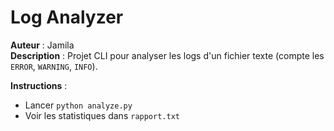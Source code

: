 # Log Analyzer

**Auteur** : Jamila  
**Description** : Projet CLI pour analyser les logs d'un fichier texte (compte les `ERROR`, `WARNING`, `INFO`).  

**Instructions** :  
- Lancer `python analyze.py`  
- Voir les statistiques dans `rapport.txt`
